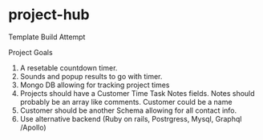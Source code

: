 # project-hub

Template Build Attempt

Project Goals
1.  A resetable countdown timer.
2.  Sounds and popup results to go with timer.
3.  Mongo DB allowing for tracking project times
4.  Projects should have a Customer Time Task Notes fields.  Notes should probably be an array like comments.  Customer could be a name
5.  Customer should be another Schema allowing for all contact info.
6.  Use alternative backend (Ruby on rails, Postrgress, Mysql, Graphql /Apollo)